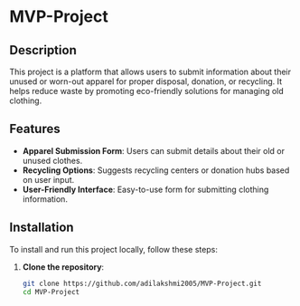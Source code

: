 # MVP-Project

## Description
This project is a platform that allows users to submit information about their unused or worn-out apparel for proper disposal, donation, or recycling. It helps reduce waste by promoting eco-friendly solutions for managing old clothing.

## Features
- **Apparel Submission Form**: Users can submit details about their old or unused clothes.
- **Recycling Options**: Suggests recycling centers or donation hubs based on user input.
- **User-Friendly Interface**: Easy-to-use form for submitting clothing information.

## Installation
To install and run this project locally, follow these steps:

1. **Clone the repository**:
   ```bash
   git clone https://github.com/adilakshmi2005/MVP-Project.git
   cd MVP-Project
